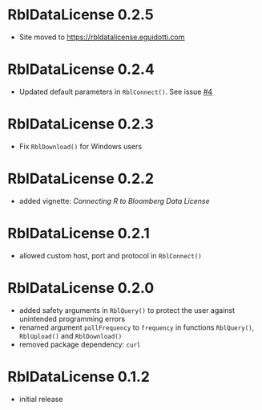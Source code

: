 # RblDataLicense 0.2.5

- Site moved to https://rbldatalicense.eguidotti.com

# RblDataLicense 0.2.4

- Updated default parameters in `RblConnect()`. See issue [#4](https://github.com/eguidotti/RblDataLicense/issues/4)

# RblDataLicense 0.2.3

- Fix `RblDownload()` for Windows users

# RblDataLicense 0.2.2

- added vignette: _Connecting R to Bloomberg Data License_

# RblDataLicense 0.2.1

- allowed custom host, port and protocol in `RblConnect()` 

# RblDataLicense 0.2.0

- added safety arguments in `RblQuery()` to protect the user against unintended programming errors
- renamed argument `pollFrequency` to `frequency` in functions `RblQuery()`, `RblUpload()` and `RblDownload()`
- removed package dependency: `curl` 

# RblDataLicense 0.1.2

- initial release